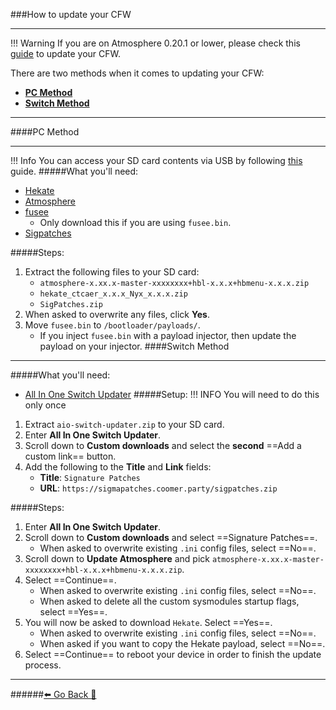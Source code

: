 ###How to update your CFW
***
!!! Warning If you are on Atmosphere 0.20.1 or lower, please check this [guide](https://rentry.org/MigrateToAtmosphere1_0_0) to update your CFW.

There are two methods when it comes to updating your CFW:
* [**PC Method**](https://rentry.org/UpdateCFW#pc-method)
* [**Switch Method**](https://rentry.org/UpdateCFW#switch-method)

***
####PC Method
***
!!! Info You can access your SD card contents via USB by following [this](https://rentry.org/SDCardViaUSB#hekate) guide.
#####What you'll need:
[]()
* [Hekate](https://github.com/CTCaer/hekate/releases/latest/)
* [Atmosphere](https://github.com/Atmosphere-NX/Atmosphere/releases/latest)
* [fusee](https://github.com/Atmosphere-NX/Atmosphere/releases/latest/download/fusee.bin)
	* Only download this if you are using `fusee.bin`.
* [Sigpatches](https://jits.cc/patches)


[]()

#####Steps:
1. Extract the following files to your SD card:
	* `atmosphere-x.xx.x-master-xxxxxxxx+hbl-x.x.x+hbmenu-x.x.x.zip`
	* `hekate_ctcaer_x.x.x_Nyx_x.x.x.zip`
	* `SigPatches.zip`
2. When asked to overwrite any files, click **Yes**.
3. Move `fusee.bin` to `/bootloader/payloads/`.
	* If you inject `fusee.bin` with a payload injector, then update the payload on your injector.
[]()
####Switch Method
***
#####What you'll need:
[]()
* [All In One Switch Updater](https://github.com/HamletDuFromage/AIO-switch-updater/releases/latest/)
[]()
[]()
#####Setup:
!!! INFO You will need to do this only once
1. Extract `aio-switch-updater.zip` to your SD card.
2. Enter **All In One Switch Updater**.
3. Scroll down to **Custom downloads** and select the **second** ==Add a custom link== button.
4. Add the following to the **Title** and **Link** fields:
	* **Title**: `Signature Patches`
	* **URL**: `https://sigmapatches.coomer.party/sigpatches.zip`

#####Steps:
1. Enter **All In One Switch Updater**.
2. Scroll down to **Custom downloads** and select ==Signature Patches==.
	* When asked to overwrite existing `.ini` config files, select ==No==.
3. Scroll down to **Update Atmosphere** and pick `atmosphere-x.xx.x-master-xxxxxxxx+hbl-x.x.x+hbmenu-x.x.x.zip`.
4. Select ==Continue==.
	* When asked to overwrite existing `.ini` config files, select ==No==.
	* When asked to delete all the custom sysmodules startup flags, select ==Yes==.
5. You will now be asked to download `Hekate`. Select ==Yes==.
	* When asked to overwrite existing `.ini` config files, select ==No==.
	* When asked if you want to copy the Hekate payload, select ==No==.
6. Select ==Continue== to reboot your device in order to finish the update process.


***
######[⬅️ Go Back 🦝](https://rentry.org/UpdateCFWAndFW)
